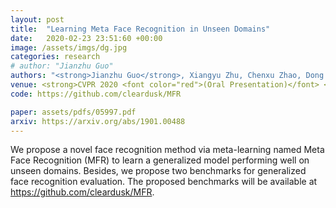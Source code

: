 ```yaml
---
layout: post
title:  "Learning Meta Face Recognition in Unseen Domains"
date:   2020-02-23 23:51:60 +00:00
image: /assets/imgs/dg.jpg
categories: research
# author: "Jianzhu Guo"
authors: "<strong>Jianzhu Guo</strong>, Xiangyu Zhu, Chenxu Zhao, Dong Cao, Zhen Lei, Stan Z. Li"
venue: <strong>CVPR 2020 <font color="red">(Oral Presentation)</font> </strong>
code: https://github.com/cleardusk/MFR

paper: assets/pdfs/05997.pdf
arxiv: https://arxiv.org/abs/1901.00488
---
```


We propose a novel face recognition method via meta-learning named Meta Face Recognition (MFR) to learn a generalized model performing well on unseen domains. Besides, we propose two benchmarks for generalized face recognition evaluation. The proposed benchmarks will be available at <a href="https://github.com/cleardusk/MFR">https://github.com/cleardusk/MFR</a>.